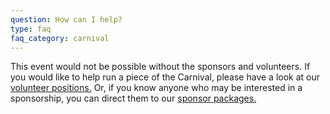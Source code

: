 ```yaml
---
question: How can I help?
type: faq
faq_category: carnival
---
```

This event would not be possible without the sponsors and volunteers. If you would like to help run a piece of the Carnival, please have a look at our [volunteer positions.](/signup) Or, if you know anyone who may be interested in a sponsorship, you can direct them to our [sponsor packages.](/sponsor)